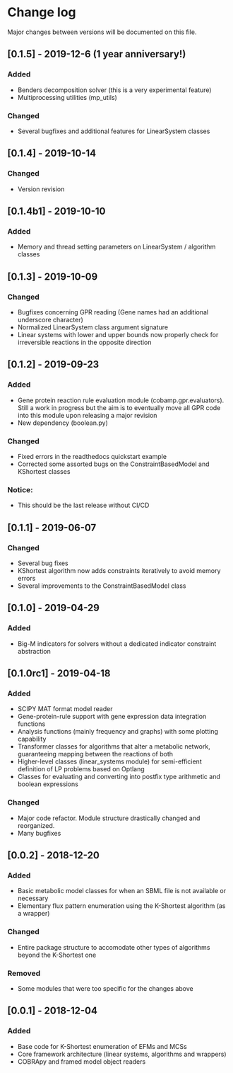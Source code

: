 # Change log
Major changes between versions will be documented on this file.
## [0.1.5] - 2019-12-6 (1 year anniversary!)
### Added
 - Benders decomposition solver (this is a very experimental feature)
 - Multiprocessing utilities (mp_utils)
### Changed
 - Several bugfixes and additional features for LinearSystem classes

## [0.1.4] - 2019-10-14
### Changed
 - Version revision 

## [0.1.4b1] - 2019-10-10
### Added
 - Memory and thread setting parameters on LinearSystem / algorithm classes
  
## [0.1.3] - 2019-10-09
### Changed
 - Bugfixes concerning GPR reading (Gene names had an additional underscore character)
 - Normalized LinearSystem class argument signature
 - Linear systems with lower and upper bounds now properly check for irreversible reactions in the opposite direction
 
## [0.1.2] - 2019-09-23
### Added
 - Gene protein reaction rule evaluation module (cobamp.gpr.evaluators). Still a work in
 progress but the aim is to eventually move all GPR code into this module
 upon releasing a major revision
 - New dependency (boolean.py)
### Changed
 - Fixed errors in the readthedocs quickstart example
 - Corrected some assorted bugs on the ConstraintBasedModel and KShortest classes
### Notice:
 - This should be the last release without CI/CD

## [0.1.1] - 2019-06-07
### Changed
 - Several bug fixes
 - KShortest algorithm now adds constraints iteratively to avoid memory errors
 - Several improvements to the ConstraintBasedModel class 

## [0.1.0] - 2019-04-29
### Added
 - Big-M indicators for solvers without a dedicated indicator constraint abstraction

## [0.1.0rc1] - 2019-04-18
### Added
 - SCIPY MAT format model reader
 - Gene-protein-rule support with gene expression data integration functions
 - Analysis functions (mainly frequency and graphs) with some plotting capability
 - Transformer classes for algorithms that alter a metabolic network, 
 guaranteeing mapping between the reactions of both
 - Higher-level classes (linear_systems module) for semi-efficient definition of LP problems based on Optlang
 - Classes for evaluating and converting into postfix type arithmetic and boolean expressions

### Changed
 - Major code refactor. Module structure drastically changed and reorganized.
 - Many bugfixes

## [0.0.2] - 2018-12-20
### Added
 - Basic metabolic model classes for when an SBML file is not available or necessary
 - Elementary flux pattern enumeration using the K-Shortest algorithm (as a wrapper)
 
### Changed
 - Entire package structure to accomodate other types of algorithms beyond the K-Shortest one

### Removed
 - Some modules that were too specific for the changes above

## [0.0.1] - 2018-12-04
### Added

- Base code for K-Shortest enumeration of EFMs and MCSs
- Core framework architecture (linear systems, algorithms and wrappers)
- COBRApy and framed model object readers